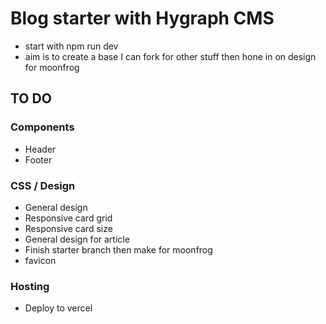 # Blog starter with Hygraph CMS

- start with npm run dev
- aim is to create a base I can fork for other stuff then hone in on design for moonfrog

## TO DO

### Components
- Header
- Footer

### CSS / Design
- General design
- Responsive card grid
- Responsive card size
- General design for article 
- Finish starter branch then make for moonfrog
- favicon

### Hosting
- Deploy to vercel